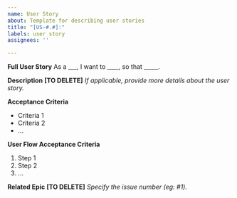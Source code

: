 ```yaml
---
name: User Story
about: Template for describing user stories
title: "[US-#.#]:"
labels: user story
assignees: ''

---
```


**Full User Story**
As a ___, I want to ____, so that _____.

**Description**
**[TO DELETE]** *If applicable, provide more details about the user story.*

**Acceptance Criteria**
- Criteria 1
- Criteria 2
- …

**User Flow Acceptance Criteria**
1. Step 1
2. Step 2
3. ...

**Related Epic** 
**[TO DELETE]** *Specify the issue number (eg: #1).*
